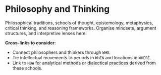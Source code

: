 # Philosophy and Thinking

Philosophical traditions, schools of thought, epistemology, metaphysics, critical thinking, and reasoning frameworks. Organise mindsets, argument structures, and interpretive lenses here.

**Cross-links to consider:**
- Connect philosophers and thinkers through `WHO`.
- Tie intellectual movements to periods in `WHEN` and locations in `WHERE`.
- Link to `HOW` for analytical methods or dialectical practices derived from these schools.
